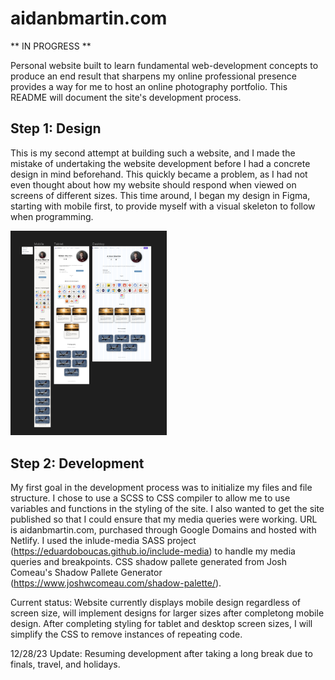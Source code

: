 # aidanbmartin.com

** IN PROGRESS **

Personal website built to learn fundamental web-development concepts to produce an end result that sharpens my online professional presence provides a way for me to host an online photography portfolio. This README will document the site's development process.

## Step 1: Design 
This is my second attempt at building such a website, and I made the mistake of undertaking the website development before I had a concrete design in mind beforehand. This quickly became a problem, as I had not even thought about how my website should respond when viewed on screens of different sizes. This time around, I began my design in Figma, starting with mobile first, to provide myself with a visual skeleton to follow when programming.

<img src="https://github.com/aidanbmartin/aidanbmartin.com/blob/main/images/screenshots/FigmaScreenshot.png" alt="Website design screenshot." width="250"/>

## Step 2: Development
My first goal in the development process was to initialize my files and file structure. I chose to use a SCSS to CSS compiler to allow me to use variables and functions in the styling of the site. I also wanted to get the site published so that I could ensure that my media queries were working. URL is aidanbmartin.com, purchased through Google Domains and hosted with Netlify. I used the inlude-media SASS project (https://eduardoboucas.github.io/include-media) to handle my media queries and breakpoints. CSS shadow pallete generated from Josh Comeau's Shadow Pallete Generator (https://www.joshwcomeau.com/shadow-palette/).

Current status: Website currently displays mobile design regardless of screen size, will implement designs for larger sizes after completong mobile design. After completing styling for tablet and desktop screen sizes, I will simplify the CSS to remove instances of repeating code.

12/28/23 Update: Resuming development after taking a long break due to finals, travel, and holidays.


